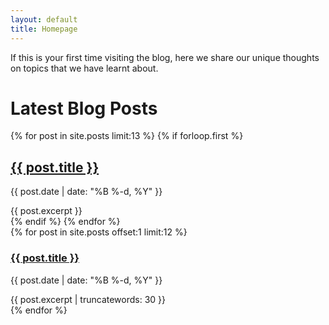 ```yaml
---
layout: default
title: Homepage
---
```



If this is your first time visiting the blog, here we share our unique thoughts on topics that we have learnt about.

# Latest Blog Posts

<div class="newspaper-layout">
  {% for post in site.posts limit:13 %}
    {% if forloop.first %}
      <div class="featured-article">
        <h2><a href="{{ post.url | relative_url }}">{{ post.title }}</a></h2>
        <p class="post-meta">{{ post.date | date: "%B %-d, %Y" }}</p>
        {{ post.excerpt }}
      </div>
    {% endif %}
  {% endfor %}
  
  <div class="column-articles">
    {% for post in site.posts offset:1 limit:12 %}
      <div class="column-article">
        <h3><a href="{{ post.url | relative_url }}">{{ post.title }}</a></h3>
        <p class="post-meta">{{ post.date | date: "%B %-d, %Y" }}</p>
        {{ post.excerpt | truncatewords: 30 }}
      </div>
    {% endfor %}
  </div>
</div>